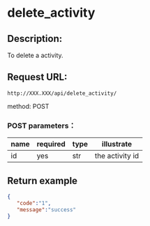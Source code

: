 # delete_activity

## Description:
 To delete a activity.

## Request URL:
`http://XXX.XXX/api/delete_activity/`

method: POST

### POST parameters：
| name              | required   | type             | illustrate                                        |
|-------------------|------------|------------------|---------------------------------------------------|
| id                | yes        | str              | the activity id                                   |





## Return example
```json
{
   "code":"1",
   "message":"success"
}
```